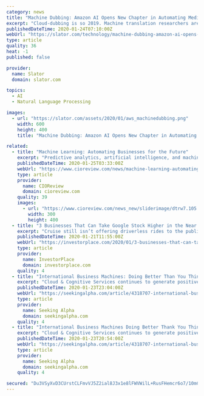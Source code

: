 ```yaml
---
category: news
title: "Machine Dubbing: Amazon AI Opens New Chapter in Automating Media Localization"
excerpt: "Cloud-dubbing is so 2019. Machine translation researchers are exploring a new frontier in natural language processing, machine dubbing. A January 2020 research paper by a team at Amazon AI, a unit of Amazon Web Services (AWS), explored new techniques to make automatic dubbing appear more natural. As the paper pointed out, the demand for ..."
publishedDateTime: 2020-01-24T07:10:00Z
webUrl: "https://slator.com/technology/machine-dubbing-amazon-ai-opens-new-chapter-in-automating-media-localization/"
type: article
quality: 36
heat: -1
published: false

provider:
  name: Slator
  domain: slator.com

topics:
  - AI
  - Natural Language Processing

images:
  - url: "https://slator.com/assets/2020/01/aws_machinedubbing.png"
    width: 600
    height: 400
    title: "Machine Dubbing: Amazon AI Opens New Chapter in Automating Media Localization"

related:
  - title: "Machine Learning: Automating Businesses for the Future"
    excerpt: "Predictive analytics, artificial intelligence, and machine learning enhances the consumer-centric services and has changed the ways different business activities are performed. The most immediate way by which businesses utilize machine learning is for bettering their competitiveness by automating back-office processes. The majority of which is ..."
    publishedDateTime: 2020-01-25T03:33:00Z
    webUrl: "https://www.cioreview.com/news/machine-learning-automating-businesses-for-the-future-nid-31096-cid-207.html"
    type: article
    provider:
      name: CIOReview
      domain: cioreview.com
    quality: 39
    images:
      - url: "https://www.cioreview.com/news_new/sliderimage/dtrw7.105.jpg"
        width: 300
        height: 400
  - title: "3 Businesses That Can Take Google Stock Higher in the Near Future"
    excerpt: "Cruise still isn’t offering driverless rides to the public, and Baidu only recently got a license to start testing driverless cars. Waymo is moving forward with plans that could be easier and more lucrative than operating robotaxi services. Specifically, the company is developing self-driving trucks. Compared with providing robotaxi services ..."
    publishedDateTime: 2020-01-21T11:55:00Z
    webUrl: "https://investorplace.com/2020/01/3-businesses-that-can-take-google-stock-higher-in-the-near-future/"
    type: article
    provider:
      name: InvestorPlace
      domain: investorplace.com
    quality: 4
  - title: "International Business Machines: Doing Better Than You Think"
    excerpt: "Cloud & Cognitive Services continues to generate positive ... Granted, the cloud growth rate does not match that of Amazon (AMZN), Microsoft (MSFT), or Google (GOOG). But still, in Q4 2019 ..."
    publishedDateTime: 2020-01-23T23:04:00Z
    webUrl: "https://seekingalpha.com/article/4318707-international-business-machines-better-you-think"
    type: article
    provider:
      name: Seeking Alpha
      domain: seekingalpha.com
    quality: 4
  - title: "International Business Machines Doing Better Thank You Think"
    excerpt: "Cloud & Cognitive Services continues to generate positive sales growth on a year-over-year basis albeit at a single-digit rate. This is good and the underlying cloud growth rate is double-digit for the past two quarters on the strength of the Red hat acquisition. Granted, the cloud growth rate does not match that of Amazon (AMZN), Microsoft ..."
    publishedDateTime: 2020-01-23T20:54:00Z
    webUrl: "https://seekingalpha.com/article/4318707-international-business-machines-better-thank-you-think"
    type: article
    provider:
      name: Seeking Alpha
      domain: seekingalpha.com
    quality: 4

secured: "Du3VSyXvD3CUrstCLFmvVJ5Z2ial8J3x1e8lFWVWilL+RusFHemcr6o7/10mCu3PCRH+wx2xpYxAaB5cvMnPiktF1oV76HTjPSnGuIU7j3FNjhb5oik26gXcMnh6aHP8n1/9x8gxrAsv/h16VEpM/sKfU7cjBpBUB2HCk9qrku60nT5qDLDaFumt/Vwh3PG63FcoSWSbc59jSERr2Z066OQhgZIr5Onw4sfpfjg9rl55PFQ6al9zHQSJpSVttUE3+2rJujRNm2Rf6/lxOTMPdey9yUYkl6YouajpQg06lYwUIj7WOm9PilXJHNxSbdkhndF5qH5FV9d+DuVTLPAELMwmPlSYdxv/StO8kAoi+5/LtkzRyyuB/VOB93Oyxrm8XkYM2lvgx40qbbtnFJdUSAdgvxyCs8tGtGBvNdq9PYi6GIWSqUDSh6oY3lM1v40W4oNSDTNNYzIpg1dp/qSDd9JsUFNxZMvQKiEfrCGPPa0=;thGG1J2IvMoYStL/j5G67Q=="
---
```


